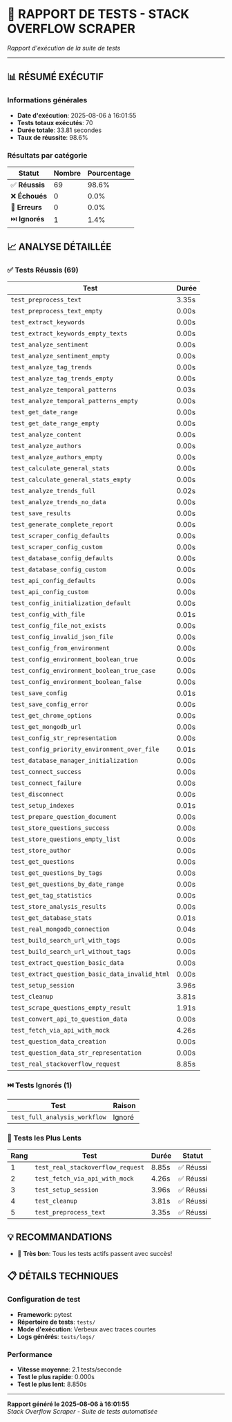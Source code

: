 # 🧪 RAPPORT DE TESTS - STACK OVERFLOW SCRAPER

*Rapport d'exécution de la suite de tests*

---

## 📊 RÉSUMÉ EXÉCUTIF

### Informations générales

- **Date d'exécution**: 2025-08-06 à 16:01:55
- **Tests totaux exécutés**: 70
- **Durée totale**: 33.81 secondes
- **Taux de réussite**: 98.6%

### Résultats par catégorie

| Statut | Nombre | Pourcentage |
|--------|--------|-------------|
| ✅ **Réussis** | 69 | 98.6% |
| ❌ **Échoués** | 0 | 0.0% |
| 🚫 **Erreurs** | 0 | 0.0% |
| ⏭️ **Ignorés** | 1 | 1.4% |

## 📈 ANALYSE DÉTAILLÉE

### ✅ Tests Réussis (69)

| Test | Durée |
|------|-------|
| `test_preprocess_text` | 3.35s |
| `test_preprocess_text_empty` | 0.00s |
| `test_extract_keywords` | 0.00s |
| `test_extract_keywords_empty_texts` | 0.00s |
| `test_analyze_sentiment` | 0.00s |
| `test_analyze_sentiment_empty` | 0.00s |
| `test_analyze_tag_trends` | 0.00s |
| `test_analyze_tag_trends_empty` | 0.00s |
| `test_analyze_temporal_patterns` | 0.03s |
| `test_analyze_temporal_patterns_empty` | 0.00s |
| `test_get_date_range` | 0.00s |
| `test_get_date_range_empty` | 0.00s |
| `test_analyze_content` | 0.00s |
| `test_analyze_authors` | 0.00s |
| `test_analyze_authors_empty` | 0.00s |
| `test_calculate_general_stats` | 0.00s |
| `test_calculate_general_stats_empty` | 0.00s |
| `test_analyze_trends_full` | 0.02s |
| `test_analyze_trends_no_data` | 0.00s |
| `test_save_results` | 0.00s |
| `test_generate_complete_report` | 0.00s |
| `test_scraper_config_defaults` | 0.00s |
| `test_scraper_config_custom` | 0.00s |
| `test_database_config_defaults` | 0.00s |
| `test_database_config_custom` | 0.00s |
| `test_api_config_defaults` | 0.00s |
| `test_api_config_custom` | 0.00s |
| `test_config_initialization_default` | 0.00s |
| `test_config_with_file` | 0.01s |
| `test_config_file_not_exists` | 0.00s |
| `test_config_invalid_json_file` | 0.00s |
| `test_config_from_environment` | 0.00s |
| `test_config_environment_boolean_true` | 0.00s |
| `test_config_environment_boolean_true_case` | 0.00s |
| `test_config_environment_boolean_false` | 0.00s |
| `test_save_config` | 0.01s |
| `test_save_config_error` | 0.00s |
| `test_get_chrome_options` | 0.00s |
| `test_get_mongodb_url` | 0.00s |
| `test_config_str_representation` | 0.00s |
| `test_config_priority_environment_over_file` | 0.01s |
| `test_database_manager_initialization` | 0.00s |
| `test_connect_success` | 0.00s |
| `test_connect_failure` | 0.00s |
| `test_disconnect` | 0.00s |
| `test_setup_indexes` | 0.01s |
| `test_prepare_question_document` | 0.00s |
| `test_store_questions_success` | 0.00s |
| `test_store_questions_empty_list` | 0.00s |
| `test_store_author` | 0.00s |
| `test_get_questions` | 0.00s |
| `test_get_questions_by_tags` | 0.00s |
| `test_get_questions_by_date_range` | 0.00s |
| `test_get_tag_statistics` | 0.00s |
| `test_store_analysis_results` | 0.00s |
| `test_get_database_stats` | 0.01s |
| `test_real_mongodb_connection` | 0.04s |
| `test_build_search_url_with_tags` | 0.00s |
| `test_build_search_url_without_tags` | 0.00s |
| `test_extract_question_basic_data` | 0.00s |
| `test_extract_question_basic_data_invalid_html` | 0.00s |
| `test_setup_session` | 3.96s |
| `test_cleanup` | 3.81s |
| `test_scrape_questions_empty_result` | 1.91s |
| `test_convert_api_to_question_data` | 0.00s |
| `test_fetch_via_api_with_mock` | 4.26s |
| `test_question_data_creation` | 0.00s |
| `test_question_data_str_representation` | 0.00s |
| `test_real_stackoverflow_request` | 8.85s |

### ⏭️ Tests Ignorés (1)

| Test | Raison |
|------|--------|
| `test_full_analysis_workflow` | Ignoré |

### 🐌 Tests les Plus Lents

| Rang | Test | Durée | Statut |
|------|------|-------|--------|
| 1 | `test_real_stackoverflow_request` | 8.85s | ✅ Réussi |
| 2 | `test_fetch_via_api_with_mock` | 4.26s | ✅ Réussi |
| 3 | `test_setup_session` | 3.96s | ✅ Réussi |
| 4 | `test_cleanup` | 3.81s | ✅ Réussi |
| 5 | `test_preprocess_text` | 3.35s | ✅ Réussi |

## 💡 RECOMMANDATIONS

- 🎉 **Très bon**: Tous les tests actifs passent avec succès!

## 📋 DÉTAILS TECHNIQUES

### Configuration de test

- **Framework**: pytest
- **Répertoire de tests**: `tests/`
- **Mode d'exécution**: Verbeux avec traces courtes
- **Logs générés**: `tests/logs/`

### Performance

- **Vitesse moyenne**: 2.1 tests/seconde
- **Test le plus rapide**: 0.000s
- **Test le plus lent**: 8.850s

---
**Rapport généré le 2025-08-06 à 16:01:55**  
*Stack Overflow Scraper - Suite de tests automatisée*
